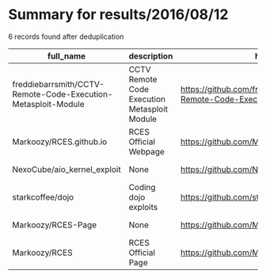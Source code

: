 
# Summary for results/2016/08/12
    
6 records found after deduplication

| full_name | description | html_url | matched_list | matched_count | pushed_at | size | stargazers_count | language | forks_count |
|---------------------------------------------------------------|----------------------------------------------|----------------------------------------------------------------------------------|---------------------------|-----------------|---------------------------|--------|--------------------|------------|---------------|
| freddiebarrsmith/CCTV-Remote-Code-Execution-Metasploit-Module | CCTV Remote Code Execution Metasploit Module | https://github.com/freddiebarrsmith/CCTV-Remote-Code-Execution-Metasploit-Module | ['remote code execution'] | 1 | 2016-08-12 21:04:16+00:00 | 9 | 7 | Ruby | 2 |
| Markoozy/RCES.github.io | RCES Official Webpage | https://github.com/Markoozy/RCES.github.io | ['rce'] | 1 | 2016-08-12 17:11:57+00:00 | 17 | 0 | HTML | 0 |
| NexoCube/aio_kernel_exploit | None | https://github.com/NexoCube/aio_kernel_exploit | ['exploit'] | 1 | 2016-08-12 15:57:17+00:00 | 18 | 2 | C | 0 |
| starkcoffee/dojo | Coding dojo exploits | https://github.com/starkcoffee/dojo | ['exploit'] | 1 | 2016-08-12 16:00:51+00:00 | 1 | 1 | Ruby | 0 |
| Markoozy/RCES-Page | None | https://github.com/Markoozy/RCES-Page | ['rce'] | 1 | 2016-08-12 17:17:23+00:00 | 2 | 0 | HTML | 0 |
| Markoozy/RCES | RCES Official Page | https://github.com/Markoozy/RCES | ['rce'] | 1 | 2016-08-12 17:25:43+00:00 | 460 | 0 | CSS | 0 |
